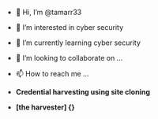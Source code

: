 - 👋 Hi, I’m @tamarr33
- 👀 I’m interested in cyber security 
- 🌱 I’m currently learning cyber security 
- 💞️ I’m looking to collaborate on ...
- 📫 How to reach me ...

- <b>Credential harvesting using site cloning<b> 
- [the harvester] {}

<!---
tamarr33/tamarr33 is a ✨ special ✨ repository because its `README.md` (this file) appears on your GitHub profile.
You can click the Preview link to take a look at your changes.
--->
